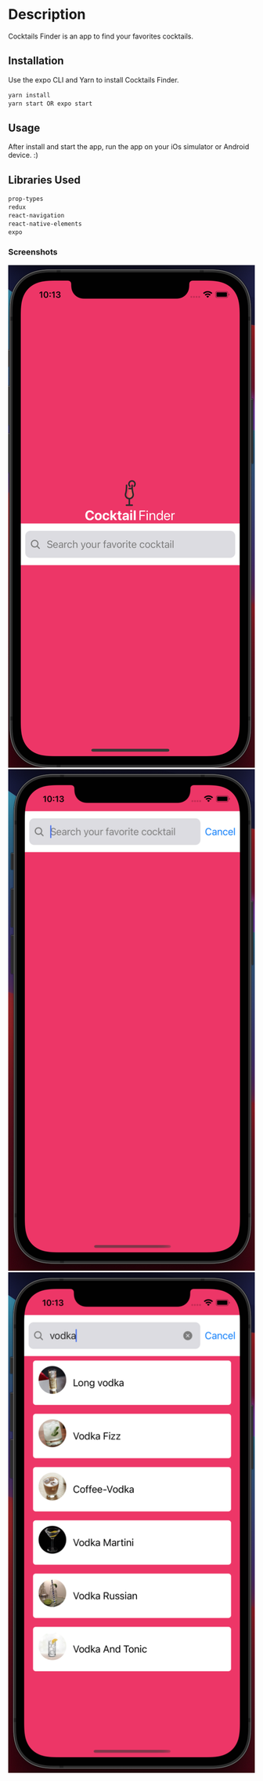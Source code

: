 # Description

Cocktails Finder is an app to find your favorites cocktails.

## Installation

Use the expo CLI and Yarn to install Cocktails Finder.

```bash
yarn install
yarn start OR expo start
```

## Usage

After install and start the app, run the app on your iOs simulator or Android device. :)

## Libraries Used

```bash
prop-types
redux
react-navigation
react-native-elements
expo
```

### Screenshots

![Alt text](/screenshots/home.png?raw=true "Home")
![Alt text](/screenshots/search.png?raw=true "Search ")
![Alt text](/screenshots/search2.png?raw=true "Search drinks")
